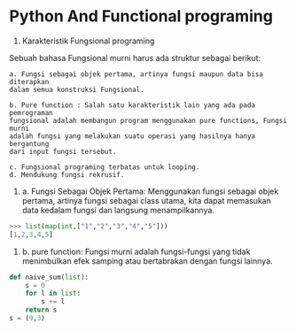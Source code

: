 # Python And Functional programing

1. Karakteristik Fungsional programing

Sebuah bahasa Fungsional murni harus ada struktur sebagai berikut:

    a. Fungsi sebagai objek pertama, artinya fungsi maupun data bisa diterapkan
    dalam semua konstruksi Fungsional.

    b. Pure function : Salah satu karakteristik lain yang ada pada pemrograman
    fungsional adalah membangun program menggunakan pure functions, Fungsi murni
    adalah fungsi yang melakukan suatu operasi yang hasilnya hanya bergantung
    dari input fungsi tersebut.

    c. Fungsional programing terbatas untuk looping.
    d. Mendukung fungsi rekrusif.

1. a. Fungsi Sebagai Objek Pertama:
Menggunakan fungsi sebagai objek pertama, artinya fungsi sebagai class utama, kita
dapat memasukan data kedalam fungsi dan langsung menampilkannya.

```Python
>>> list(map(int,["1","2","3","4","5"]))
[1,2,3,4,5]
```
1. b.
pure function: Fungsi murni adalah fungsi-fungsi yang tidak menimbulkan efek
samping atau bertabrakan dengan fungsi lainnya.

```Python
def naive_sum(list):
    s = 0
    for l in list:
        s += l
    return s
s = (9,3)
```
